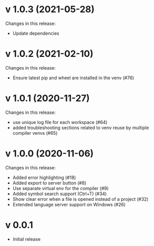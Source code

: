 # v 1.0.3 (2021-05-28)
Changes in this release:
- Update dependencies

# v 1.0.2 (2021-02-10)
Changes in this release:
- Ensure latest pip and wheel are installed in the venv (#76)

# v 1.0.1 (2020-11-27)
Changes in this release:
- use unique log file for each workspace (#64)
- added troubleshooting sections related to venv reuse by multiple compiler venvs (#65)

# v 1.0.0 (2020-11-06)
Changes in this release:
- Added error highlighting (#18)
- Added export to server button (#8)
- Use separate virtual env for the compiler (#9)
- Added symbol search support (Ctrl+T) (#34)
- Show clear error when a file is opened instead of a project (#32)
- Extended language server support on Windows (#26)

# v 0.0.1
- Initial release
